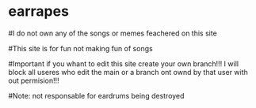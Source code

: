 # earrapes
#I do not own any of the songs or memes feachered on this site


#This site is for fun not making fun of songs

#Important if you whant to edit this site create your own branch!!! I will block all useres who edit the main or a branch ont ownd by that user  with out permision!!!

#Note: not responsable for eardrums being destroyed
